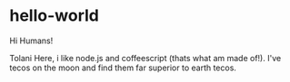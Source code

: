 # hello-world

Hi Humans!

Tolani Here, i like node.js and coffeescript (thats what am made of!).
I've tecos on the moon and find them far superior to earth tecos.

